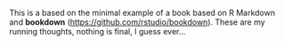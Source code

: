 This is a based on the minimal example of a book based on R Markdown and **bookdown** (https://github.com/rstudio/bookdown). These are my running thoughts, nothing is final, I guess ever...
